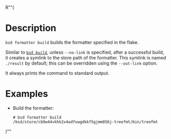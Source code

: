R""(

# Description

`bsd formatter build` builds the formatter specified in the flake.

Similar to [`bsd build`](@docroot@/command-ref/new-cli/bsd3-build.md),
unless `--no-link` is specified, after a successful
build, it creates a symlink to the store path of the formatter. This symlink is
named `./result` by default; this can be overridden using the
`--out-link` option.

It always prints the command to standard output.

# Examples

* Build the formatter:

  ```console
  # bsd formatter build
  /bsd/store/cb9w44vkhk2x4adfxwgdkkf5gjmm856j-treefmt/bin/treefmt
  ```
)""
